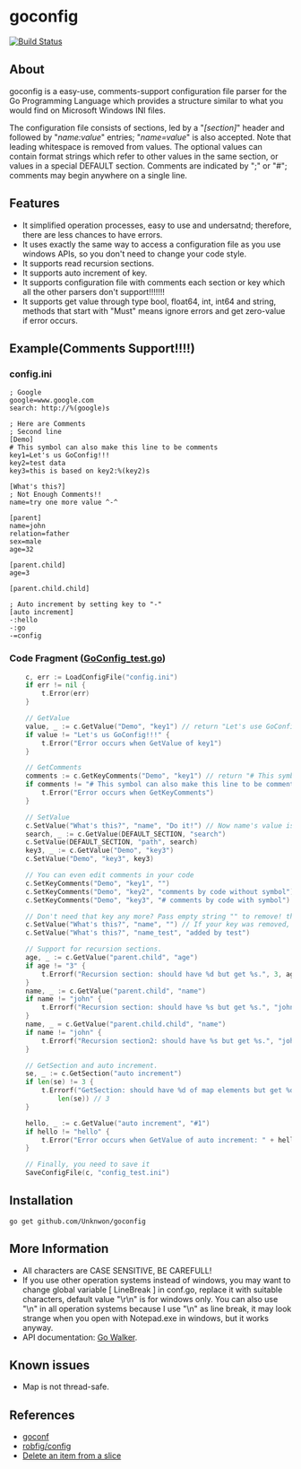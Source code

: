 goconfig
========

[![Build Status](https://drone.io/github.com/Unknwon/goconfig/status.png)](https://drone.io/github.com/Unknwon/goconfig/latest)

## About

goconfig is a easy-use, comments-support configuration file parser for the Go Programming Language which provides a structure similar to what you would find on Microsoft Windows INI files.

The configuration file consists of sections, led by a "*[section]*" header and followed by "*name:value*" entries; "*name=value*" is also accepted. Note that leading whitespace is removed from values. The optional values can contain format strings which refer to other values in the same section, or values in a special DEFAULT section. Comments are indicated by ";" or "#"; comments may begin anywhere on a single line.

## Features

- It simplified operation processes, easy to use and undersatnd; therefore, there are less chances to have errors. 
- It uses exactly the same way to access a configuration file as you use windows APIs, so you don't need to change your code style.
- It supports read recursion sections.
- It supports auto increment of key.
- It supports configuration file with comments each section or key which all the other parsers don't support!!!!!!!
- It supports get value through type bool, float64, int, int64 and string, methods that start with "Must" means ignore errors and get zero-value if error occurs.

## Example(Comments Support!!!!)

### config.ini
	
	; Google
	google=www.google.com
	search: http://%(google)s

	; Here are Comments
	; Second line
	[Demo]
	# This symbol can also make this line to be comments
	key1=Let's us GoConfig!!!
	key2=test data
	key3=this is based on key2:%(key2)s

	[What's this?]
	; Not Enough Comments!!
	name=try one more value ^-^

	[parent]
	name=john
	relation=father
	sex=male
	age=32

	[parent.child]
	age=3

	[parent.child.child]

	; Auto increment by setting key to "-"
	[auto increment]
	-:hello
	-:go
	-=config
	
### Code Fragment ([GoConfig_test.go](GoConfig_test.go))

```go
	c, err := LoadConfigFile("config.ini")
	if err != nil {
		t.Error(err)
	}

	// GetValue
	value, _ := c.GetValue("Demo", "key1") // return "Let's use GoConfig!!!"
	if value != "Let's us GoConfig!!!" {
		t.Error("Error occurs when GetValue of key1")
	}

	// GetComments
	comments := c.GetKeyComments("Demo", "key1") // return "# This symbol can also make this line to be comments"
	if comments != "# This symbol can also make this line to be comments" {
		t.Error("Error occurs when GetKeyComments")
	}

	// SetValue
	c.SetValue("What's this?", "name", "Do it!") // Now name's value is "Do it!"
	search, _ := c.GetValue(DEFAULT_SECTION, "search")
	c.SetValue(DEFAULT_SECTION, "path", search)
	key3, _ := c.GetValue("Demo", "key3")
	c.SetValue("Demo", "key3", key3)

	// You can even edit comments in your code
	c.SetKeyComments("Demo", "key1", "")
	c.SetKeyComments("Demo", "key2", "comments by code without symbol")
	c.SetKeyComments("Demo", "key3", "# comments by code with symbol")

	// Don't need that key any more? Pass empty string "" to remove! that's all!'
	c.SetValue("What's this?", "name", "") // If your key was removed, its comments will be removed too!
	c.SetValue("What's this?", "name_test", "added by test")

	// Support for recursion sections.
	age, _ := c.GetValue("parent.child", "age")
	if age != "3" {
		t.Errorf("Recursion section: should have %d but get %s.", 3, age) // 3, not 32.
	}
	name, _ := c.GetValue("parent.child", "name")
	if name != "john" {
		t.Errorf("Recursion section: should have %s but get %s.", "john", name) // "john", not empty.
	}
	name, _ = c.GetValue("parent.child.child", "name")
	if name != "john" {
		t.Errorf("Recursion section2: should have %s but get %s.", "john", name) // "john", not empty.
	}

	// GetSection and auto increment.
	se, _ := c.GetSection("auto increment")
	if len(se) != 3 {
		t.Errorf("GetSection: should have %d of map elements but get %d.", 3,
			len(se)) // 3
	}

	hello, _ := c.GetValue("auto increment", "#1")
	if hello != "hello" {
		t.Error("Error occurs when GetValue of auto increment: " + hello) // "hello", not empty.
	}

	// Finally, you need to save it
	SaveConfigFile(c, "config_test.ini")
```

## Installation
	
	go get github.com/Unknwon/goconfig

## More Information

- All characters are CASE SENSITIVE, BE CAREFULL!
- If you use other operation systems instead of windows, you may want to change global variable [ LineBreak ] in conf.go, replace it with suitable characters, default value "\r\n" is for windows only. You can also use "\n" in all operation systems because I use "\n" as line break, it may look strange when you open with Notepad.exe in windows, but it works anyway. 
- API documentation: [Go Walker](http://gowalker.org/github.com/Unknwon/goconfig).

## Known issues

- Map is not thread-safe.

## References

- [goconf](http://code.google.com/p/goconf/)
- [robfig/config](https://github.com/robfig/config)
- [Delete an item from a slice](https://groups.google.com/forum/?fromgroups=#!topic/golang-nuts/lYz8ftASMQ0)
